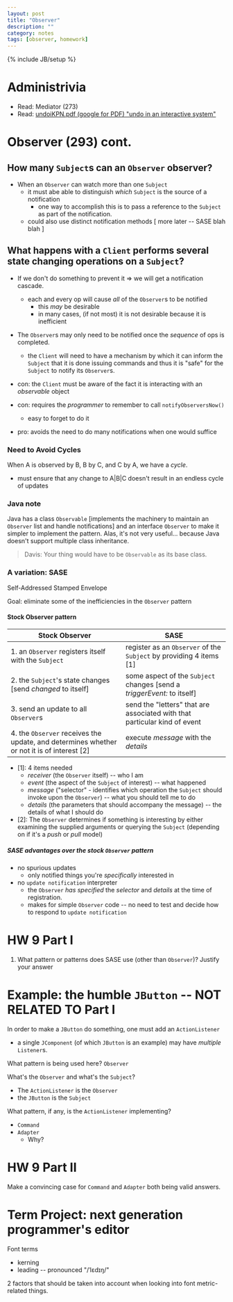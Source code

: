 ```yaml
---
layout: post
title: "Observer"
description: ""
category: notes
tags: [observer, homework]
---
```

{% include JB/setup %}

# Administrivia

* Read: Mediator (273)
* Read:
  [undoiKPN.pdf (google for PDF) "undo in an interactive system"](http://www.win.tue.nl/~watson/2IP20/Doc/UNDOIKPN.PDF)

# Observer (293) cont.

## How many `Subject`s can an `Observer` observer?

* When an `Observer` can watch more than one `Subject`
	* it must abe able to distinguish *which* `Subject` is the source of a notification
		- one way to accomplish this is to pass a reference to the `Subject` as part of the notification. 
	* could also use distinct notification methods [ more later -- SASE blah blah ]

## What happens with a `Client` performs several state changing operations on a `Subject`? 

* If we don't do something to prevent it => we will get a notification cascade. 
	- each and every op will cause *all* of the `Observer`s to be notified
		* this *may* be desirable
		* in many cases, (if not most) it is not desirable because it is inefficient

* The `Observer`s may only need to be notified once the *sequence* of ops is completed.
	- the `Client` will need to have a mechanism by which it can inform the `Subject` that it is done issuing commands and thus it is "safe" for the `Subject` to notify its `Observer`s.
	
* con: the `Client` must be aware of the fact it is interacting with an *observable* object
* con: requires the *programmer* to remember to call `notifyObserversNow()`
	- easy to forget to do it
* pro: avoids the need to do many notifications when one would suffice

### Need to Avoid Cycles

When A is observed by B, B by C, and C by A, we have a _cycle_.

* must ensure that any change to A|B|C doesn't result in an endless cycle of updates

### Java note

Java has a class `Observable` [implements the machinery to maintain an `Observer` list and handle notifications] and an interface `Observer` to make it simpler to implement the pattern. Alas, it's not very useful... because Java doesn't support multiple class inheritance. 

> Davis: Your thing would have to be `Observable` as its base class. 

### A variation: SASE

Self-Addressed Stamped Envelope

Goal: eliminate some of the inefficiencies in the `Observer` pattern

#### Stock Observer pattern

| Stock Observer | SASE |
| -------------- | ---- |
| 1. an `Observer` registers itself with the `Subject` | register as an `Observer` of the `Subject` by providing 4 items [1] |
| 2. the `Subject`'s state changes [send *changed* to itself] | some aspect of the `Subject` changes [send a *triggerEvent:* to itself] |
| 3. send an update to all `Observer`s | send the "letters" that are associated with that particular kind of event | 
| 4. the `Observer` receives the update, and determines whether or not it is of interest [2] | execute _message_ with the _details_ | 

* [1]: 4 items needed
	- _receiver_ (the `Observer` itself) -- who I am
	- _event_ (the aspect of the `Subject` of interest) -- what happened
	- _message_ ("selector" - identifies which operation the `Subject` should invoke upon the `Observer`) -- what you should tell me to do 
	- _details_ (the parameters that should accompany the message) -- the details of what I should do 
* [2]: The `Observer` determines if something is interesting by either examining the supplied arguments or querying the `Subject` (depending on if it's a _push_ or _pull_ model)

##### SASE advantages over the stock `Observer` pattern

* no spurious updates
	- only notified things you're _specifically_ interested in
* no `update notification` interpreter
	- the `Observer` _has specified_ the _selector_ and _details_ at the time of registration. 
	- makes for simple `Observer` code -- no need to test and decide how to respond to `update notification`

# HW 9 Part I 

1. What pattern or patterns does SASE use (other than `Observer`)? Justify your answer

# Example: the humble `JButton` -- NOT RELATED TO Part I

In order to make a `JButton` do something, one must add an `ActionListener`

* a single `JComponent` (of which `JButton` is an example) may have *multiple* `Listener`s. 

What pattern is being used here? `Observer`

What's the `Observer` and what's the `Subject`? 

* The `ActionListener` is the `Observer`
* the `JButton` is the `Subject`

What pattern, if any, is the `ActionListener` implementing? 

* `Command`
* `Adapter`
	- Why? 

# HW 9 Part II

Make a convincing case for `Command` and `Adapter` both being valid answers. 

# Term Project: next generation programmer's editor

Font terms

* kerning
* leading -- pronounced "/ˈlɛdɪŋ/"

2 factors that should be taken into account when looking into font metric-related things. 
